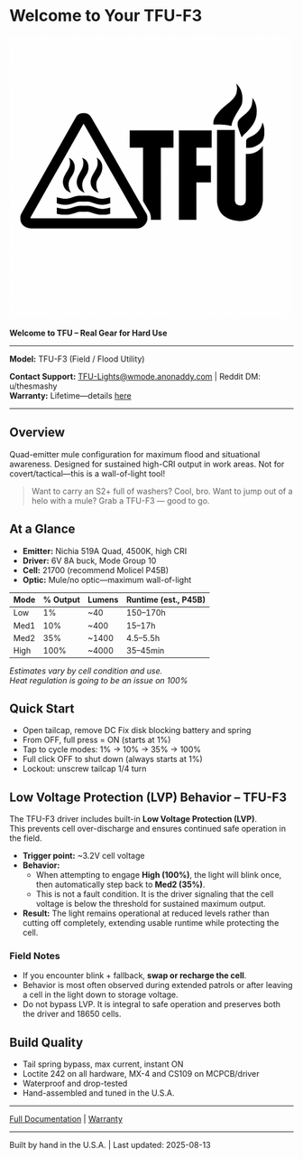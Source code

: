 # Welcome to Your TFU-F3

![TFU Logo](../TFU-LOGO.png)

**Welcome to TFU – Real Gear for Hard Use**

---

**Model:** TFU-F3 (Field / Flood Utility)  

**Contact Support:** [TFU-Lights@wmode.anonaddy.com](mailto:TFU-Lights@wmode.anonaddy.com) | Reddit DM: u/thesmashy  
**Warranty:** Lifetime—details [here](https://github.com/TheSmashy/TFU/blob/main/WARRANTY.md)

---

## Overview

Quad-emitter mule configuration for maximum flood and situational awareness. Designed for sustained high-CRI output in work areas. Not for covert/tactical—this is a wall-of-light tool!

>Want to carry an S2+ full of washers? Cool, bro. Want to jump out of a helo with a mule? Grab a TFU-F3 — good to go.

## At a Glance

- **Emitter:** Nichia 519A Quad, 4500K, high CRI
- **Driver:** 6V 8A buck, Mode Group 10
- **Cell:** 21700 (recommend Molicel P45B)
- **Optic:** Mule/no optic—maximum wall-of-light

| Mode  | % Output | Lumens | Runtime (est., P45B) |
|-------|----------|--------|----------------------|
| Low   | 1%       | ~40    | 150–170h             |
| Med1  | 10%      | ~400   | 15–17h               |
| Med2  | 35%      | ~1400  | 4.5–5.5h             |
| High  | 100%     | ~4000  | 35–45min             |

*Estimates vary by cell condition and use.*  
*Heat regulation is going to be an issue on 100%*  

## Quick Start
- Open tailcap, remove DC Fix disk blocking battery and spring
- From OFF, full press = ON (starts at 1%)
- Tap to cycle modes: 1% → 10% → 35% → 100%
- Full click OFF to shut down (always starts at 1%)
- Lockout: unscrew tailcap 1/4 turn

## Low Voltage Protection (LVP) Behavior – TFU-F3

The TFU-F3 driver includes built-in **Low Voltage Protection (LVP)**.  
This prevents cell over-discharge and ensures continued safe operation in the field.

- **Trigger point:** ~3.2V cell voltage  
- **Behavior:**  
  - When attempting to engage **High (100%)**, the light will blink once, then automatically step back to **Med2 (35%)**.  
  - This is not a fault condition. It is the driver signaling that the cell voltage is below the threshold for sustained maximum output.  
- **Result:** The light remains operational at reduced levels rather than cutting off completely, extending usable runtime while protecting the cell.  

### Field Notes
- If you encounter blink + fallback, **swap or recharge the cell**.  
- Behavior is most often observed during extended patrols or after leaving a cell in the light down to storage voltage.  
- Do not bypass LVP. It is integral to safe operation and preserves both the driver and 18650 cells.

## Build Quality

- Tail spring bypass, max current, instant ON
- Loctite 242 on all hardware, MX-4 and CS109 on MCPCB/driver
- Waterproof and drop-tested
- Hand-assembled and tuned in the U.S.A.

---

[Full Documentation](https://github.com/TheSmashy/TFU) | [Warranty](https://github.com/TheSmashy/TFU/blob/main/WARRANTY.md)

---
Built by hand in the U.S.A. | Last updated: 2025-08-13
